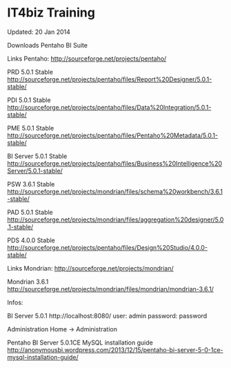 IT4biz Training
========

Updated: 20 Jan 2014

Downloads Pentaho BI Suite

Links Pentaho:
http://sourceforge.net/projects/pentaho/

PRD 5.0.1 Stable
http://sourceforge.net/projects/pentaho/files/Report%20Designer/5.0.1-stable/

PDI 5.0.1 Stable
http://sourceforge.net/projects/pentaho/files/Data%20Integration/5.0.1-stable/

PME 5.0.1 Stable
http://sourceforge.net/projects/pentaho/files/Pentaho%20Metadata/5.0.1-stable/

BI Server 5.0.1 Stable
http://sourceforge.net/projects/pentaho/files/Business%20Intelligence%20Server/5.0.1-stable/

PSW 3.6.1 Stable
http://sourceforge.net/projects/mondrian/files/schema%20workbench/3.6.1-stable/

PAD 5.0.1 Stable
http://sourceforge.net/projects/mondrian/files/aggregation%20designer/5.0.1-stable/

PDS 4.0.0 Stable
http://sourceforge.net/projects/pentaho/files/Design%20Studio/4.0.0-stable/

Links Mondrian:
http://sourceforge.net/projects/mondrian/

Mondrian 3.6.1
http://sourceforge.net/projects/mondrian/files/mondrian/mondrian-3.6.1/

Infos:

BI Server 5.0.1
http://localhost:8080/
user: admin
password: password

Administration
Home -> Administration

Pentaho BI Server 5.0.1CE MySQL installation guide
http://anonymousbi.wordpress.com/2013/12/15/pentaho-bi-server-5-0-1ce-mysql-installation-guide/


